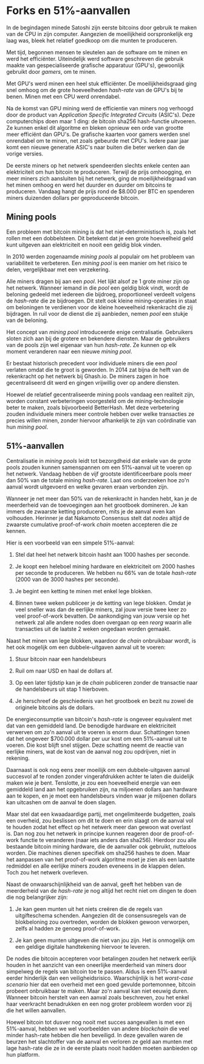 # Forks en 51%-aanvallen

In de begindagen minede Satoshi zijn eerste bitcoins door gebruik te
maken van de CPU in zijn computer. Aangezien de moeilijkheid
oorspronkelijk erg laag was, bleek het relatief goedkoop om die munten
te produceren.

Met tijd, begonnen mensen te sleutelen aan de software om te minen en
werd het efficiënter. Uiteindelijk werd software geschreven die gebruik
maakte van gespecialiseerde grafische apparatuur (GPU's), gewoonlijk
gebruikt door *gamers*, om te minen.

Met GPU's werd minen een heel stuk efficiënter. De moeilijkheidsgraad
ging snel omhoog om de grote hoeveelheden *hash-rate* van de GPU's bij
te benen. Minen met een CPU werd onrendabel.

Na de komst van GPU mining werd de efficientie van miners nog verhoogd
door de product van *Application Specific Integrated Circuits* (ASIC's).
Deze computerchips doen maar 1 ding: de bitcoin sha256 hash-functie
uitvoeren. Ze kunnen enkel dit algoritme en bleken opnieuw een orde van
grootte meer efficiënt dan GPU's. De grafische kaarten voor gamers
werden snel onrendabel om te minen, net zoals gebeurde met CPU's. Iedere
paar jaar komt een nieuwe generatie ASIC's naar buiten die beter werken
dan de vorige versies.

De eerste miners op het netwerk spendeerden slechts enkele centen aan
elektriciteit om hun bitcoin te produceren. Terwijl de prijs omhoogging,
en meer miners zich aansluiten bij het netwerk, ging de
moeilijkheidsgraad van het minen omhoog en werd het duurder en duurder
om bitcoins te produceren. Vandaag hangt de prijs rond de \$8.000 per
BTC en spenderen miners duizenden dollars per geproduceerde bitcoin.

## Mining pools

Een probleem met bitcoin mining is dat het niet-deterministisch is,
zoals het rollen met een dobbelsteen. Dit betekent dat je een grote
hoeveelheid geld kunt uitgeven aan elektriciteit en nooit een geldig
blok vinden.

In 2010 werden zogenaamde *mining pools* al populair om het probleem van
variabiliteit te verbeteren. Een *mining pool* is een manier om het
risico te delen, vergelijkbaar met een verzekering.

Alle miners dragen bij aan een *pool*. Het lijkt alsof ze 1 grote miner
zijn op het netwerk. Wanneer iemand in die *pool* een geldig blok vindt,
wordt de beloning gedeeld met iedereen die bijdroeg, proportioneel
verdeelt volgens de *hash-rate* die ze bijdroegen. Dit stelt ook kleine
mining-operaties in staat om beloningen te verdienen voor de kleine
hoeveelheid rekenkracht die zij bijdragen. In ruil voor de dienst die
zij aanbieden, nemen *pool* een stukje van de beloning.

Het concept van *mining pool* introduceerde enige centralisatie.
Gebruikers sloten zich aan bij de grotere en bekendere diensten. Maar de
gebruikers van de pools zijn wel eigenaar van hun *hash-rate*. Ze kunnen
op elk moment veranderen naar een nieuwe *mining pool*.

Er bestaat historisch precedent voor individuele miners die een *pool*
verlaten omdat die te groot is geworden. In 2014 zat bijna de helft van
de rekenkracht op het netwerk bij Ghash.io. De miners zagen in hoe
gecentraliseerd dit werd en gingen vrijwillig over op andere diensten.

Hoewel de relatief gecentraliseerde mining pools vandaag een realiteit
zijn, worden constant verbeteringen voorgesteld om de mining-technologie
beter te maken, zoals bijvoorbeeld BetterHash. Met deze verbetering
zouden individuele miners meer controle hebben over welke transacties ze
precies willen minen, zonder hiervoor afhankelijk te zijn van
coördinatie van hun *mining pool*.

## 51%-aanvallen

Centralisatie in *mining pools* leidt tot bezorgdheid dat enkele van de
grote pools zouden kunnen samenspannen om een 51%-aanval uit te voeren
op het netwerk. Vandaag hebben de vijf grootste identificeerbare pools
meer dan 50% van de totale mining *hash-rate*. Laat ons onderzoeken hoe
zo'n aanval wordt uitgevoerd en welke gevaren eraan verbonden zijn.

Wanneer je net meer dan 50% van de rekenkracht in handen hebt, kan je de
meerderheid van de toevoegingen aan het grootboek domineren. Je kan
immers de zwaarste ketting produceren, mits je de aanval even kan
volhouden. Herinner je dat Nakamoto Consensus stelt dat *nodes* altijd
de zwaarste cumulative proof-of-work *chain* moeten accepteren die ze
kennen.

Hier is een voorbeeld van een simpele 51%-aanval:

1.  Stel dat heel het netwerk bitcoin hasht aan 1000 hashes per seconde.

2.  Je koopt een heleboel mining hardware en elektriciteit om 2000
    hashes per seconde te produceren. We hebben nu 66% van de totale
    *hash-rate* (2000 van de 3000 hashes per seconde).

3.  Je begint een ketting te minen met enkel lege blokken.

4.  Binnen twee weken publiceer je de ketting van lege blokken. Omdat je
    veel sneller was dan de eerlijke miners, zal jouw versie twee keer
    zo veel proof-of-work bevatten. De aankondiging van jouw versie op
    het netwerk zal alle andere nodes doen overgaan op een *reorg*
    waarin alle transacties uit de laatste 2 weken ongedaan worden
    gemaakt.

Naast het minen van lege blokken, waardoor de *chain* onbruikbaar wordt,
is het ook mogelijk om een dubbele-uitgaven aanval uit te voeren:

1.  Stuur bitcoin naar een handelsbeurs

2.  Ruil om naar USD en haal de dollars af.

3.  Op een later tijdstip kan je de *chain* publiceren zonder de
    transactie naar de handelsbeurs uit stap 1 hierboven.

4.  Je herschreef de geschiedenis van het grootboek en bezit nu zowel de
    originele bitcoins als de dollars.

De energieconsumptie van bitcoin's *hash-rate* is ongeveer equivalent
met dat van een gemiddeld land. De benodigde hardware en elektriciteit
verwerven om zo'n aanval uit te voeren is enorm duur. Schattingen tonen
dat het ongeveer \$700.000 dollar per uur kost om een 51%-aanval uit te
voeren. Die kost blijft snel stijgen. Deze schatting neemt de reactie
van eerlijke miners, wat de kost van de aanval nog zou opdrijven, niet
in rekening.

Daarnaast is ook nog eens zeer moeilijk om een dubbele-uitgaven aanval
succesvol af te ronden zonder vingerafdrukken achter te laten die
duidelijk maken wie je bent. Tenslotte, je zou een hoeveelheid energie
van een gemiddeld land aan het opgebruiken zijn, na miljoenen dollars
aan hardware aan te kopen, en je moet een handelsbeurs vinden waar je
miljoenen dollars kan uitcashen om de aanval te doen slagen.

Maar stel dat een kwaadaardige partij, met ongelimiteerde budgetten,
zoals een overheid, zou beslissen om dit te doen en erin slaagt om de
aanval vol te houden zodat het effect op het netwerk meer dan gewoon wat
overlast is. Dan nog zou het netwerk in principe kunnen reageren door de
proof-of-work functie te veranderen (naar iets anders dan sha256).
Hierdoor zou alle bestaande bitcoin mining hardware, die de aanvaller
ook gebruikt, nutteloos worden. Die machines dienen specifiek om sha256
hashes te doen. Maar het aanpassen van het proof-of-work algoritme moet
je zien als een laatste redmiddel en alle eerlijke miners zouden
eveneens in de klappen delen. Toch zou het netwerk overleven.

Naast de onwaarschijnlijkheid van de aanval, geeft het hebben van de
meerderheid van de *hash-rate* je nog altijd het recht niet om dingen te
doen die nog belangrijker zijn:

1.  Je kan geen munten uit het niets creëren die de regels van
    uitgifteschema schenden. Aangezien dit de consensusregels van de
    blokbeloning zou overtreden, worden de blokken gewoon verworpen,
    zelfs al hadden ze genoeg proof-of-work.

2.  Je kan geen munten uitgeven die niet van jou zijn. Het is onmogelijk
    om een geldige digitale handtekening hiervoor te leveren.

De nodes die bitcoin accepteren voor betalingen zouden het netwerk
eerlijk houden in het aanzicht van een oneerlijke meerderheid van miners
door simpelweg de regels van bitcoin toe te passen. Aldus is een
51%-aanval eerder hinderlijk dan een veiligheidsrisico. Waarschijnlijk
is het *worst-case scenario* hier dat een overheid met een goed gevulde
portemonnee, bitcoin probeert onbruikbaar te maken. Maar zo'n aanval kan
niet eeuwig duren. Wanneer bitcoin herstelt van een aanval zoals
beschreven, zou het enkel haar veerkracht benadrukken en een nog groter
probleem worden voor zij die het willen aanvallen.

Hoewel bitcoin tot dusver nog nooit met succes aangevallen is met een
51%-aanval, hebben we wel voorbeelden van andere *blockchain* die veel
minder hash-rate hebben die hen beveiligd. In deze gevallen waren de
beurzen het slachtoffer van de aanval en verloren ze geld aan munten met
lage hash-rate die ze in de eerste plaats nooit hadden moeten aanbieden
op hun platform.
